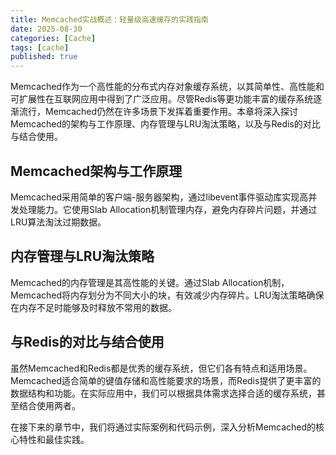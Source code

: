 ```yaml
---
title: Memcached实战概述：轻量级高速缓存的实践指南
date: 2025-08-30
categories: [Cache]
tags: [cache]
published: true
---
```


Memcached作为一个高性能的分布式内存对象缓存系统，以其简单性、高性能和可扩展性在互联网应用中得到了广泛应用。尽管Redis等更功能丰富的缓存系统逐渐流行，Memcached仍然在许多场景下发挥着重要作用。本章将深入探讨Memcached的架构与工作原理、内存管理与LRU淘汰策略，以及与Redis的对比与结合使用。

## Memcached架构与工作原理

Memcached采用简单的客户端-服务器架构，通过libevent事件驱动库实现高并发处理能力。它使用Slab Allocation机制管理内存，避免内存碎片问题，并通过LRU算法淘汰过期数据。

## 内存管理与LRU淘汰策略

Memcached的内存管理是其高性能的关键。通过Slab Allocation机制，Memcached将内存划分为不同大小的块，有效减少内存碎片。LRU淘汰策略确保在内存不足时能够及时释放不常用的数据。

## 与Redis的对比与结合使用

虽然Memcached和Redis都是优秀的缓存系统，但它们各有特点和适用场景。Memcached适合简单的键值存储和高性能要求的场景，而Redis提供了更丰富的数据结构和功能。在实际应用中，我们可以根据具体需求选择合适的缓存系统，甚至结合使用两者。

在接下来的章节中，我们将通过实际案例和代码示例，深入分析Memcached的核心特性和最佳实践。
